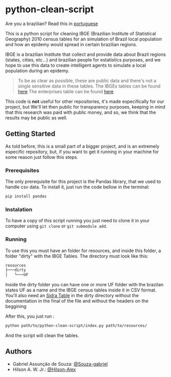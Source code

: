 # python-clean-script

Are you a brazilian? Read this in [portuguese](/README.md)

This is a python script for cleaning IBGE (Brazilian Institute of Statistical Geography) 2010 census tables for an simulation of Brazil local population and how an epidemy would spread in certain brazilian regions.

IBGE is a brazilian Institute that collect and provide data about Brazil regions (states, cities, etc...) and brazilian people for estatistics purposes, 
and we hope to use this data to create intelligent agents to simulate a local population during an epidemy.

> To be as clear as possible, these are public data and there's not a single sensitive data in these tables.
> The IBGEs tables can be found [here](https://www.ibge.gov.br/estatisticas/sociais/populacao/9662-censo-demografico-2010.html?edicao=10410&t=resultados)
> The enterprises table can be found [here](https://sidra.ibge.gov.br/Tabela/993)

This code is **not** useful for other repositories, it's made especifically for our project, but We'll let then public for transparency purposes, keeping in mind that
this research was paid with public money, and so, we think that the results may be public as well.

## Getting Started

As told before, this is a small part of a bigger project, and is an extremely especific repository, but, if you want to get it running in your machine for some reason
just follow this steps.

### Prerequisites

The only prerequisite for this project is the Pandas library, that we used to handle csv data. To install it, just run the code bellow in the terminal:

```bash
pip install pandas
```

### Instalation

To have a copy of this script running you just need to clone it in your computer using ```git clone``` or ```git submodule add```.

### Running

To use this you must have an folder for resources, and inside this folder, a folder "dirty"  with the IBGE Tables. The directory must look like this:

```bash
resources
├───dirty
│   └───UF
```

Inside the dirty folder you can have one or more UF folder with the brazilan states UF as a name and the IBGE census tables inside it in CSV format. 
You'll also need an [Sidra Table](https://sidra.ibge.gov.br/Tabela/993) in the dirty directory without the documentation in the final of the file and without
the headers on the beggining

After this, you just run :
```bash
python path/to/python-clean-script/index.py path/to/resources/
```

And the script will clean the tables.

## Authors
- Gabriel Assunção de Souza: [@Souza-gabriel](https://github.com/Souza-gabriel)
- Hilson A. W. Jr.: [@Hilson-Alex](https://github.com/Hilson-Alex)
